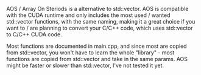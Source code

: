 AOS / Array On Steriods is a alternative to std::vector.
AOS is compatible with the CUDA runtime and only includes the most used / wanted std::vector functions, with the same naming, making it a great choice if you want to / are planning to convert your C/C++ code, which uses std::vector to C/C++ CUDA code.

Most functions are documented in main.cpp, and since most are copied from std::vector, you won't have to learn the whole "library" - most functions are copied from std::vector and take in the same params.
AOS might be faster or slower than std::vector, I've not tested it yet.
